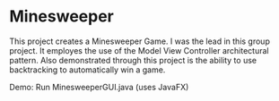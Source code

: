 # Minesweeper
This project creates a Minesweeper Game.
I was the lead in this group project. It employes the use of the Model View Controller architectural pattern.
Also demonstrated through this project is the ability to use backtracking to automatically win a game.

Demo: Run MinesweeperGUI.java (uses JavaFX)
